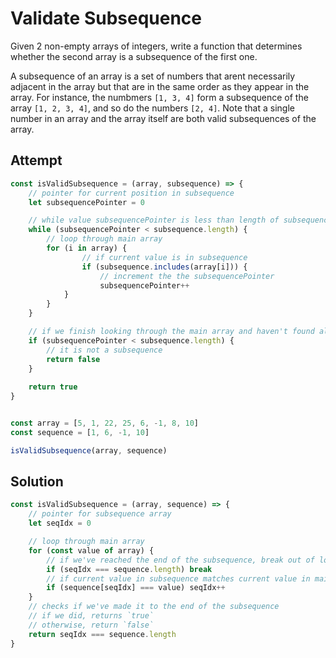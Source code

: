 # Validate Subsequence
Given 2 non-empty arrays of integers, write a function that determines whether the second array is a subsequence of the first one.

A subsequence of an array is a set of numbers that arent necessarily adjacent in the array but that are in the same order as they appear in the array. For instance, the numbmers `[1, 3, 4]` form a subsequence of the array `[1, 2, 3, 4]`, and so do the  numbers `[2, 4]`. Note that a single number in an array and the array itself are both valid subsequences of the array.

## Attempt
```js
const isValidSubsequence = (array, subsequence) => {
    // pointer for current position in subsequence
    let subsequencePointer = 0

    // while value subsequencePointer is less than length of subsequence
    while (subsequencePointer < subsequence.length) {
        // loop through main array
        for (i in array) {
                // if current value is in subsequence
                if (subsequence.includes(array[i])) {
                    // increment the the subsequencePointer
                    subsequencePointer++
            }
        }
    }

    // if we finish looking through the main array and haven't found all the values of subsequence
    if (subsequencePointer < subsequence.length) {
        // it is not a subsequence
        return false
    }
        
    return true
}


const array = [5, 1, 22, 25, 6, -1, 8, 10]
const sequence = [1, 6, -1, 10]

isValidSubsequence(array, sequence)
```

## Solution
```js
const isValidSubsequence = (array, sequence) => {
    // pointer for subsequence array
    let seqIdx = 0

    // loop through main array
    for (const value of array) {
        // if we've reached the end of the subsequence, break out of loop
        if (seqIdx === sequence.length) break
        // if current value in subsequence matches current value in main array, increment the subsequence pointer
        if (sequence[seqIdx] === value) seqIdx++
    }
    // checks if we've made it to the end of the subsequence
    // if we did, returns `true`
    // otherwise, return `false`
    return seqIdx === sequence.length
}
```